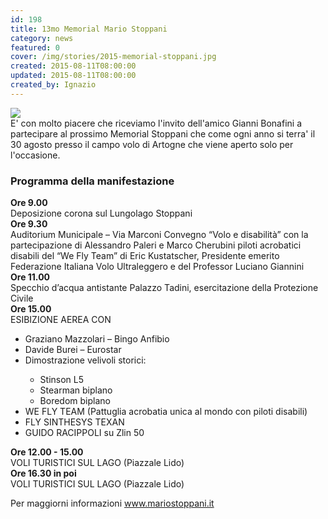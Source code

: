 ```yaml
---
id: 198
title: 13mo Memorial Mario Stoppani
category: news
featured: 0
cover: /img/stories/2015-memorial-stoppani.jpg
created: 2015-08-11T08:00:00
updated: 2015-08-11T08:00:00
created_by: Ignazio
---
```


<div class="flex flex-col sm:flex-row">
    <div class="flex-1"><img class="w-[300px]" src="/img/stories/2015-memorial-stoppani.jpg"/></div>
    <div class="flex-1 pt-3">E' con molto piacere che riceviamo l'invito dell'amico Gianni Bonafini a partecipare al prossimo Memorial Stoppani che come ogni anno si terra' il 30 agosto presso il campo volo di Artogne che viene aperto solo per l'occasione.</div>
</div>

<div class="flex flex-col sm:flex-row mb-4">
    <div class="flex-1 ">
        <h3>Programma della manifestazione</h3>
        <div class="grid grid-cols-[auto,1fr]">
            <div class="m-1"><strong>Ore 9.00</strong></div>
            <div class="m-1">Deposizione corona sul Lungolago Stoppani</div>
            <div class="m-1"><strong>Ore 9.30</strong></div>
            <div class="m-1">Auditorium Municipale – Via Marconi Convegno “Volo e disabilità” con la partecipazione di Alessandro Paleri e Marco Cherubini piloti acrobatici disabili del “We Fly Team” di Eric Kustatscher, Presidente emerito Federazione Italiana Volo Ultraleggero e del Professor Luciano Giannini</div>
            <div class="m-1"><strong>Ore 11.00</strong></div>
            <div class="m-1">Specchio d’acqua antistante Palazzo Tadini, esercitazione della Protezione Civile</div>
            <div class="m-1"><strong>Ore 15.00</strong></div>
            <div class="m-1">ESIBIZIONE AEREA CON
                <ul>
                    <li class="my-1">Graziano Mazzolari – Bingo Anfibio</li>
                    <li class="my-1">Davide Burei – Eurostar</li>
                    <li class="my-1">Dimostrazione velivoli storici:</li>
                    <ul class="m-0 p-0 ml-4">
                        <li class="my-1">Stinson L5</li>
                        <li class="my-1">Stearman biplano</li>
                        <li class="my-1">Boredom biplano</li>
                    </ul>
                    <li class="my-1">WE FLY TEAM (Pattuglia acrobatia unica al mondo con piloti disabili)</li>
                    <li class="my-1">FLY SINTHESYS TEXAN</li>
                    <li class="my-1">GUIDO RACIPPOLI su Zlin 50</li>
                </ul>
            </div>
            <div class="m-1"><strong>Ore 12.00 - 15.00</strong></div>
            <div class="m-1">VOLI TURISTICI SUL LAGO (Piazzale Lido)</div>
            <div class="m-1"><strong>Ore 16.30 in poi</strong></div>
            <div class="m-1">VOLI TURISTICI SUL LAGO (Piazzale Lido)</div>
        </div>
    </div>
</div>

Per maggiorni informazioni <a href="http://www.mariostoppani.it/" style="line-height: 16px;" target="_blank">www.mariostoppani.it</a>
